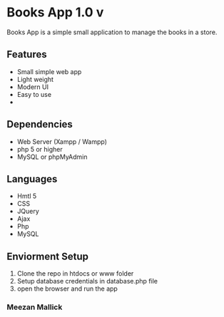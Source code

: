 # Books App 1.0 v
Books App is a simple small application to manage the books in a store. 
## Features
- Small simple web app 
- Light weight
- Modern UI
- Easy to use
-
## Dependencies
- Web Server (Xampp / Wampp)
- php 5 or higher
- MySQL or phpMyAdmin

## Languages
- Hmtl 5
- CSS
- JQuery
- Ajax
- Php
- MySQL

## Enviorment Setup
1) Clone the repo in htdocs or www folder
2) Setup database credentials in database.php file
3) open the browser and run the app

### Meezan Mallick
